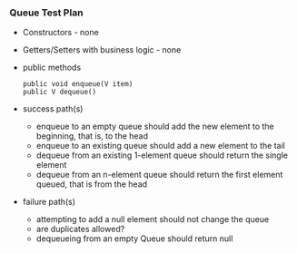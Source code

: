 ### Queue Test Plan

- Constructors - none
- Getters/Setters with business logic - none
- public methods

  ```
  public void enqueue(V item)
  public V dequeue()
  ```

- success path(s)
    - enqueue to an empty queue should add the new element to the beginning, that is, to the head 
    - enqueue to an existing queue should add a new element to the tail 
    - dequeue from an existing 1-element queue should return the single element 
    - dequeue from an n-element queue should return the first element queued, that is from the head

- failure path(s)
    - attempting to add a null element should not change the queue 
    - are duplicates allowed? 
    - dequeueing from an empty Queue should return null
